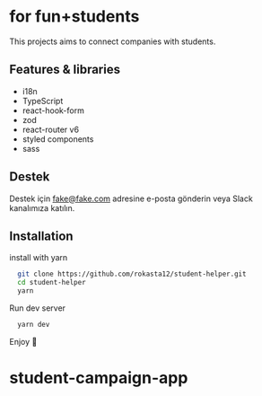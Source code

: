 
# for fun+students

This projects aims to connect companies with students.



## Features & libraries

- i18n
- TypeScript
- react-hook-form
- zod
- react-router v6
- styled components
- sass
  
## Destek

Destek için fake@fake.com adresine e-posta gönderin veya Slack kanalımıza katılın.

  
## Installation 

install with yarn

```bash 
  git clone https://github.com/rokasta12/student-helper.git
  cd student-helper
  yarn
```
    
Run dev server

```bash 
  yarn dev
```

Enjoy 🚀
# student-campaign-app
